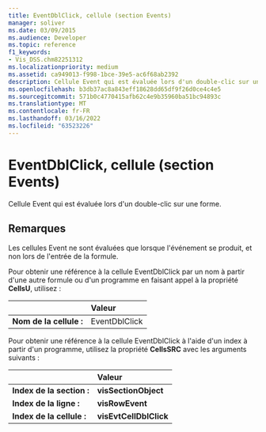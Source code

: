 ```yaml
---
title: EventDblClick, cellule (section Events)
manager: soliver
ms.date: 03/09/2015
ms.audience: Developer
ms.topic: reference
f1_keywords:
- Vis_DSS.chm82251312
ms.localizationpriority: medium
ms.assetid: ca949013-f998-1bce-39e5-ac6f68ab2392
description: Cellule Event qui est évaluée lors d'un double-clic sur une forme.
ms.openlocfilehash: b3db37ac8a843eff18628dd65df9f26d0ce4c4e5
ms.sourcegitcommit: 571b0c4770415afb62c4e9b35960ba51bc94893c
ms.translationtype: MT
ms.contentlocale: fr-FR
ms.lasthandoff: 03/16/2022
ms.locfileid: "63523226"
---
```

# <a name="eventdblclick-cell-events-section"></a>EventDblClick, cellule (section Events)

Cellule Event qui est évaluée lors d'un double-clic sur une forme.
  
## <a name="remarks"></a>Remarques

Les cellules Event ne sont évaluées que lorsque l'événement se produit, et non lors de l'entrée de la formule.
  
Pour obtenir une référence à la cellule EventDblClick par un nom à partir d'une autre formule ou d'un programme en faisant appel à la propriété **CellsU**, utilisez : 
  
||Valeur |
|:-----|:-----|
| **Nom de la cellule :**  <br/> | EventDblClick  <br/> |
   
Pour obtenir une référence à la cellule EventDblClick à l'aide d'un index à partir d'un programme, utilisez la propriété **CellsSRC** avec les arguments suivants : 
  
||Valeur |
|:-----|:-----|
| **Index de la section :**  <br/> |**visSectionObject** <br/> |
| **Index de la ligne :**  <br/> |**visRowEvent** <br/> |
| **Index de la cellule :**  <br/> |**visEvtCellDblClick** <br/> |
   

